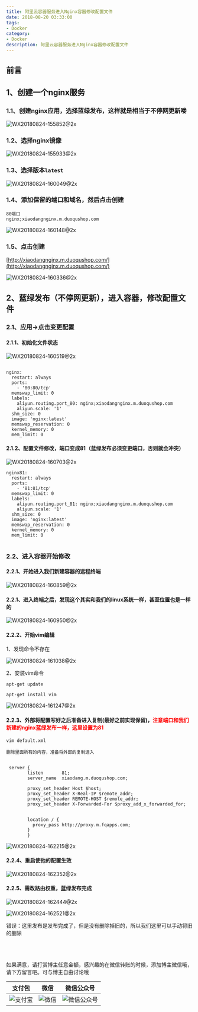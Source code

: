 ```yaml
---
title: 阿里云容器服务进入Nginx容器修改配置文件
date: 2018-08-20 03:33:00
tags: 
- Docker
category: 
- Docker
description: 阿里云容器服务进入Nginx容器修改配置文件
---
```

<!-- image url 
https://raw.githubusercontent.com/HealerJean123/HealerJean123.github.io/master/blogImages
　　首行缩进
<font color="red">  </font>
-->

## 前言


## 1、创建一个nginx服务

### 1.1、创建nginx应用，选择蓝绿发布，这样就是相当于不停网更新喽

![WX20180824-155852@2x](markdownImage/WX20180824-155852@2x.png)


### 1.2、选择nginx镜像

![WX20180824-155933@2x](markdownImage/WX20180824-155933@2x.png)


### 1.3、选择版本`latest`

![WX20180824-160049@2x](markdownImage/WX20180824-160049@2x.png)

### 1.4、添加保留的端口和域名，然后点击创建


```
80端口
nginx;xiaodangnginx.m.duoqushop.com

```
![WX20180824-160148@2x](markdownImage/WX20180824-160148@2x.png)

### 1.5、点击创建

[http://xiaodangnginx.m.duoqushop.com/](http://xiaodangnginx.m.duoqushop.com/)

![WX20180824-160336@2x](markdownImage/WX20180824-160336@2x.png)


## 2、蓝绿发布（不停网更新），进入容器，修改配置文件

### 2.1、应用->点击变更配置

#### 2.1.1、初始化文件状态
![WX20180824-160519@2x](markdownImage/WX20180824-160519@2x.png)

```

nginx:
  restart: always
  ports:
    - '80:80/tcp'
  memswap_limit: 0
  labels:
    aliyun.routing.port_80: nginx;xiaodangnginx.m.duoqushop.com
    aliyun.scale: '1'
  shm_size: 0
  image: 'nginx:latest'
  memswap_reservation: 0
  kernel_memory: 0
  mem_limit: 0

```

#### 2.1.2、配置文件修改，端口变成81（蓝绿发布必须变更端口，否则就会冲突）

![WX20180824-160703@2x](markdownImage/WX20180824-160703@2x.png)

```
nginx81:
  restart: always
  ports:
    - '81:81/tcp'
  memswap_limit: 0
  labels:
    aliyun.routing.port_81: nginx;xiaodangnginx.m.duoqushop.com
    aliyun.scale: '1'
  shm_size: 0
  image: 'nginx:latest'
  memswap_reservation: 0
  kernel_memory: 0
  mem_limit: 0


```


### 2.2、进入容器开始修改

#### 2.2.1、开始进入我们新建容器的远程终端

![WX20180824-160859@2x](markdownImage/WX20180824-160859@2x.png)

#### 2.2.1、进入终端之后，发现这个其实和我们的linux系统一样，甚至位置也是一样的

![WX20180824-160950@2x](markdownImage/WX20180824-160950@2x.png)


#### 2.2.2、开始vim编辑

1、发现命令不存在

![WX20180824-161038@2x](markdownImage/WX20180824-161038@2x.png)

2、安装vim命令


```
apt-get update

apt-get install vim

```
![WX20180824-161247@2x](markdownImage/WX20180824-161247@2x.png)


#### 2.2.3、外部将配置写好之后准备进入复制(最好之前实现保留)，<font color ="red">注意端口和我们新建的nginx蓝绿发布一样，这里设置为81</font>

```
vim default.xml

删除里面所有的内容，准备将外部的复制进入
```


```

 server {
        listen       81;
        server_name  xiaodang.m.duoqushop.com;

        proxy_set_header Host $host;
        proxy_set_header X-Real-IP $remote_addr;
        proxy_set_header REMOTE-HOST $remote_addr;
        proxy_set_header X-Forwarded-For $proxy_add_x_forwarded_for;


        location / {
          proxy_pass http://proxy.m.fqapps.com;
        }
		}

```



![WX20180824-162215@2x](markdownImage/WX20180824-162215@2x.png)

#### 2.2.4、重启使他的配置生效

![WX20180824-162352@2x](markdownImage/WX20180824-162352@2x.png)

#### 2.2.5、需改路由权重，蓝绿发布完成

![WX20180824-162444@2x](markdownImage/WX20180824-162444@2x.png)


![WX20180824-162521@2x](markdownImage/WX20180824-162521@2x.png)


错误：这里发布是发布完成了，但是没有删除掉旧的，所以我们这里可以手动将旧的删除




<br/><br/><br/>
如果满意，请打赏博主任意金额，感兴趣的在微信转账的时候，添加博主微信哦， 请下方留言吧。可与博主自由讨论哦

|支付包 | 微信|微信公众号|
|:-------:|:-------:|:------:|
|![支付宝](https://raw.githubusercontent.com/HealerJean123/HealerJean123.github.io/master/assets/img/tctip/alpay.jpg) | ![微信](https://raw.githubusercontent.com/HealerJean123/HealerJean123.github.io/master/assets/img/tctip/weixin.jpg)|![微信公众号](https://raw.githubusercontent.com/HealerJean123/HealerJean123.github.io/master/assets/img/my/qrcode_for_gh_a23c07a2da9e_258.jpg)|




<!-- Gitalk 评论 start  -->

<link rel="stylesheet" href="https://unpkg.com/gitalk/dist/gitalk.css">
<script src="https://unpkg.com/gitalk@latest/dist/gitalk.min.js"></script> 
<div id="gitalk-container"></div>    
 <script type="text/javascript">
    var gitalk = new Gitalk({
		clientID: `1d164cd85549874d0e3a`,
		clientSecret: `527c3d223d1e6608953e835b547061037d140355`,
		repo: `HealerJean123.github.io`,
		owner: 'HealerJean123',
		admin: ['HealerJean123'],
		id: 'mHbBiN7OQRZLFj2P',
    });
    gitalk.render('gitalk-container');
</script> 

<!-- Gitalk end -->

